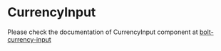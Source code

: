 # CurrencyInput

Please check the documentation of CurrencyInput component at [bolt-currency-input](https://bolt.pismolabs.io/packages-core-components-currency-input)
